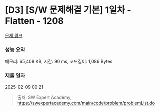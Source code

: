 # [D3] [S/W 문제해결 기본] 1일차 - Flatten - 1208 

[문제 링크](https://swexpertacademy.com/main/code/problem/problemDetail.do?contestProbId=AV139KOaABgCFAYh) 

### 성능 요약

메모리: 65,408 KB, 시간: 90 ms, 코드길이: 1,086 Bytes

### 제출 일자

2025-02-09 00:21



> 출처: SW Expert Academy, https://swexpertacademy.com/main/code/problem/problemList.do